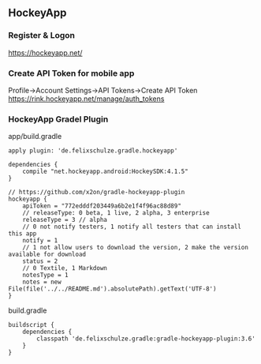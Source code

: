 ## HockeyApp    
### Register & Logon 
https://hockeyapp.net/  

### Create API Token for mobile app  
Profile->Account Settings->API Tokens->Create API Token 
https://rink.hockeyapp.net/manage/auth_tokens   

### HockeyApp Gradel Plugin 
app/build.gradle    
```
apply plugin: 'de.felixschulze.gradle.hockeyapp'

dependencies {
    compile "net.hockeyapp.android:HockeySDK:4.1.5"
}    

// https://github.com/x2on/gradle-hockeyapp-plugin
hockeyapp {
    apiToken = "772edddf203449a6b2e1f4f96ac88d89"
    // releaseType: 0 beta, 1 live, 2 alpha, 3 enterprise
    releaseType = 3 // alpha
    // 0 not notify testers, 1 notify all testers that can install this app
    notify = 1
    // 1 not allow users to download the version, 2 make the version available for download
    status = 2
    // 0 Textile, 1 Markdown
    notesType = 1
    notes = new File(file('../../README.md').absolutePath).getText('UTF-8')
}

```
build.gradle
```
buildscript {
    dependencies {
        classpath 'de.felixschulze.gradle:gradle-hockeyapp-plugin:3.6'        
    }
}
```